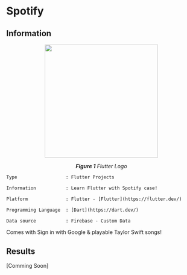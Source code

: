 # Spotify

## Information
<p align="center">
  <img src="https://upload.wikimedia.org/wikipedia/commons/thumb/4/44/Google-flutter-logo.svg/2560px-Google-flutter-logo.svg.png" width="300"/>
</p>
<p align="center"><i><b>Figure 1</b> Flutter Logo</i></p>

```diff
Type                  : Flutter Projects

Information           : Learn Flutter with Spotify case!

Platform              : Flutter - [Flutter](https://flutter.dev/)

Programming Language  : [Dart](https://dart.dev/)

Data source           : Firebase - Custom Data
```

Comes with Sign in with Google & playable Taylor Swift songs!

## Results
[Comming Soon]
